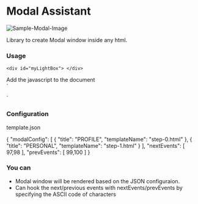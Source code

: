 # Modal Assistant

![Sample-Modal-Image](https://github.com/jay-git/modal-assistant/blob/master/design/step1.png)

Library to create Modal window inside any html.

### Usage


`<div id="myLightBox"> </div>`

Add the javascript to the document  
`<script src="modal.js"></script>
<script>
    modalCreate("#myLightBox");
</script>`

### Configuration

template.json

{
    "modalConfig": [
        {
            "title": "PROFILE",
            "templateName": "step-0.html"
        },
        {
            "title": "PERSONAL",
            "templateName": "step-1.html"
        }
    ],
    "nextEvents": [
        97,98
    ],
    "prevEvents": [
        99,100
    ]
}

### You can
  - Modal window will be rendered based on the JSON configuraion.
  - Can hook the next/previous events with nextEvents/prevEvents by specifying the ASCII code of characters
  


